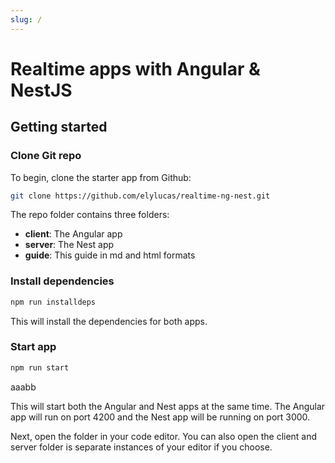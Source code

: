 ```yaml
---
slug: /
---
```


# Realtime apps with Angular & NestJS

## Getting started

### Clone Git repo



To begin, clone the starter app from Github:

```bash
git clone https://github.com/elylucas/realtime-ng-nest.git
```

The repo folder contains three folders:

- **client**: The Angular app
- **server**: The Nest app
- **guide**: This guide in md and html formats

### Install dependencies

```bash
npm run installdeps
```

This will install the dependencies for both apps.

### Start app

```bash
npm run start
```


aaabb


This will start both the Angular and Nest apps at the same time. The Angular app
will run on port 4200 and the Nest app will be running on port 3000.

Next, open the folder in your code editor. You can also open the client and
server folder is separate instances of your editor if you choose.
